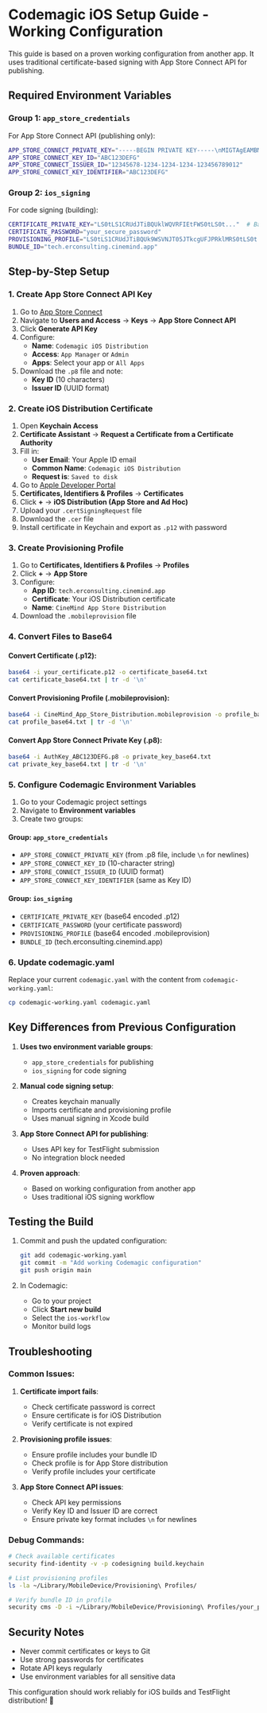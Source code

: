 # Codemagic iOS Setup Guide - Working Configuration

This guide is based on a proven working configuration from another app. It uses traditional certificate-based signing with App Store Connect API for publishing.

## Required Environment Variables

### Group 1: `app_store_credentials`
For App Store Connect API (publishing only):
```bash
APP_STORE_CONNECT_PRIVATE_KEY="-----BEGIN PRIVATE KEY-----\nMIGTAgEAMBMGByqGSM49AgEGCCqGSM49AwEHBHkwdwIBAQQg...\n-----END PRIVATE KEY-----"
APP_STORE_CONNECT_KEY_ID="ABC123DEFG"
APP_STORE_CONNECT_ISSUER_ID="12345678-1234-1234-1234-123456789012"
APP_STORE_CONNECT_KEY_IDENTIFIER="ABC123DEFG"
```

### Group 2: `ios_signing`
For code signing (building):
```bash
CERTIFICATE_PRIVATE_KEY="LS0tLS1CRUdJTiBQUklWQVRFIEtFWS0tLS0t..."  # Base64 encoded .p12
CERTIFICATE_PASSWORD="your_secure_password"
PROVISIONING_PROFILE="LS0tLS1CRUdJTiBQUk9WSVNJT05JTkcgUFJPRklMRS0tLS0t..."  # Base64 encoded .mobileprovision
BUNDLE_ID="tech.erconsulting.cinemind.app"
```

## Step-by-Step Setup

### 1. Create App Store Connect API Key
1. Go to [App Store Connect](https://appstoreconnect.apple.com/)
2. Navigate to **Users and Access** → **Keys** → **App Store Connect API**
3. Click **Generate API Key**
4. Configure:
   - **Name**: `Codemagic iOS Distribution`
   - **Access**: `App Manager` or `Admin`
   - **Apps**: Select your app or `All Apps`
5. Download the `.p8` file and note:
   - **Key ID** (10 characters)
   - **Issuer ID** (UUID format)

### 2. Create iOS Distribution Certificate
1. Open **Keychain Access**
2. **Certificate Assistant** → **Request a Certificate from a Certificate Authority**
3. Fill in:
   - **User Email**: Your Apple ID email
   - **Common Name**: `Codemagic iOS Distribution`
   - **Request is**: `Saved to disk`
4. Go to [Apple Developer Portal](https://developer.apple.com/account)
5. **Certificates, Identifiers & Profiles** → **Certificates**
6. Click **+** → **iOS Distribution (App Store and Ad Hoc)**
7. Upload your `.certSigningRequest` file
8. Download the `.cer` file
9. Install certificate in Keychain and export as `.p12` with password

### 3. Create Provisioning Profile
1. Go to **Certificates, Identifiers & Profiles** → **Profiles**
2. Click **+** → **App Store**
3. Configure:
   - **App ID**: `tech.erconsulting.cinemind.app`
   - **Certificate**: Your iOS Distribution certificate
   - **Name**: `CineMind App Store Distribution`
4. Download the `.mobileprovision` file

### 4. Convert Files to Base64

#### Convert Certificate (.p12):
```bash
base64 -i your_certificate.p12 -o certificate_base64.txt
cat certificate_base64.txt | tr -d '\n'
```

#### Convert Provisioning Profile (.mobileprovision):
```bash
base64 -i CineMind_App_Store_Distribution.mobileprovision -o profile_base64.txt
cat profile_base64.txt | tr -d '\n'
```

#### Convert App Store Connect Private Key (.p8):
```bash
base64 -i AuthKey_ABC123DEFG.p8 -o private_key_base64.txt
cat private_key_base64.txt | tr -d '\n'
```

### 5. Configure Codemagic Environment Variables

1. Go to your Codemagic project settings
2. Navigate to **Environment variables**
3. Create two groups:

#### Group: `app_store_credentials`
- `APP_STORE_CONNECT_PRIVATE_KEY` (from .p8 file, include `\n` for newlines)
- `APP_STORE_CONNECT_KEY_ID` (10-character string)
- `APP_STORE_CONNECT_ISSUER_ID` (UUID format)
- `APP_STORE_CONNECT_KEY_IDENTIFIER` (same as Key ID)

#### Group: `ios_signing`
- `CERTIFICATE_PRIVATE_KEY` (base64 encoded .p12)
- `CERTIFICATE_PASSWORD` (your certificate password)
- `PROVISIONING_PROFILE` (base64 encoded .mobileprovision)
- `BUNDLE_ID` (tech.erconsulting.cinemind.app)

### 6. Update codemagic.yaml

Replace your current `codemagic.yaml` with the content from `codemagic-working.yaml`:

```bash
cp codemagic-working.yaml codemagic.yaml
```

## Key Differences from Previous Configuration

1. **Uses two environment variable groups**:
   - `app_store_credentials` for publishing
   - `ios_signing` for code signing

2. **Manual code signing setup**:
   - Creates keychain manually
   - Imports certificate and provisioning profile
   - Uses manual signing in Xcode build

3. **App Store Connect API for publishing**:
   - Uses API key for TestFlight submission
   - No integration block needed

4. **Proven approach**:
   - Based on working configuration from another app
   - Uses traditional iOS signing workflow

## Testing the Build

1. Commit and push the updated configuration:
   ```bash
   git add codemagic-working.yaml
   git commit -m "Add working Codemagic configuration"
   git push origin main
   ```

2. In Codemagic:
   - Go to your project
   - Click **Start new build**
   - Select the `ios-workflow`
   - Monitor build logs

## Troubleshooting

### Common Issues:

1. **Certificate import fails**:
   - Check certificate password is correct
   - Ensure certificate is for iOS Distribution
   - Verify certificate is not expired

2. **Provisioning profile issues**:
   - Ensure profile includes your bundle ID
   - Check profile is for App Store distribution
   - Verify profile includes your certificate

3. **App Store Connect API issues**:
   - Check API key permissions
   - Verify Key ID and Issuer ID are correct
   - Ensure private key format includes `\n` for newlines

### Debug Commands:

```bash
# Check available certificates
security find-identity -v -p codesigning build.keychain

# List provisioning profiles
ls -la ~/Library/MobileDevice/Provisioning\ Profiles/

# Verify bundle ID in profile
security cms -D -i ~/Library/MobileDevice/Provisioning\ Profiles/your_profile.mobileprovision
```

## Security Notes

- Never commit certificates or keys to Git
- Use strong passwords for certificates
- Rotate API keys regularly
- Use environment variables for all sensitive data

This configuration should work reliably for iOS builds and TestFlight distribution! 🚀

